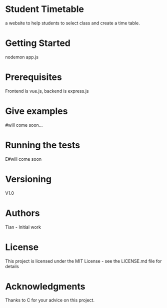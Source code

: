 # Student Timetable
a website to help students to select class and create a time table.

# Getting Started
nodemon app.js

# Prerequisites
Frontend is vue.js, backend is express.js

# Give examples
#will come soon...

# Running the tests
E#will come soon

# Versioning
V1.0

# Authors
Tian - Initial work

# License
This project is licensed under the MIT License - see the LICENSE.md file for details

# Acknowledgments
Thanks to C for your advice on this project.
